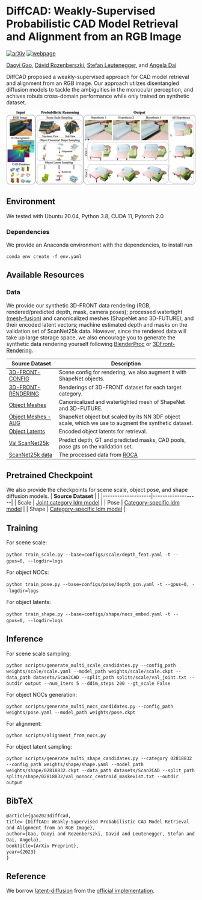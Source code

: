 # DiffCAD: Weakly-Supervised Probabilistic CAD Model Retrieval and Alignment from an RGB Image
[![arXiv](https://img.shields.io/badge/📃-arXiv%20-red.svg)](https://arxiv.org/abs/2311.18610)
[![webpage](https://img.shields.io/badge/🌐-Website%20-blue.svg)](https://daoyig.github.io/DiffCAD/) 

[Daoyi Gao](https://daoyig.github.io/), [Dávid Rozenberszki](https://rozdavid.github.io/), [Stefan Leutenegger](https://srl.cit.tum.de/members/leuteneg), and [Angela Dai](https://www.3dunderstanding.org/index.html)

DiffCAD proposed a weakly-supervised approach for CAD model retrieval and alignment from an RGB image. Our approach utilzes disentangled diffusion models to tackle the ambiguities in the monocular perception, and achives robuts cross-domain performance while only trained on synthetic dataset.

![DiffCAD](assets/teaser.jpg)


## Environment

We tested with Ubuntu 20.04, Python 3.8, CUDA 11, Pytorch 2.0

### Dependencies

We provide an Anaconda environment with the dependencies, to install run

```
conda env create -f env.yaml
```

## Available Resources

### Data
We provide our synthetic 3D-FRONT data rendering (RGB, rendered/predicted depth, mask, camera poses); processed watertight ([mesh-fusion](https://github.com/autonomousvision/occupancy_networks/tree/master/external/mesh-fusion)) and canonicalized meshes (ShapeNet and 3D-FUTURE), and their encoded latent vectors; machine estimated depth and masks on the validation set of ScanNet25k data. However, since the rendered data will take up large storage space, we also encourage you to generate the synthetic data rendering yourself following [BlenderProc](https://github.com/DLR-RM/BlenderProc) or [3DFront-Rendering](https://github.com/yinyunie/BlenderProc-3DFront).

| **Source Dataset**  |       **Description**        |
|--------------------| --------------|
| [3D-FRONT-CONFIG](https://syncandshare.lrz.de/getlink/fiMLEHNEu87SA4gTHcQkuB/3D-FRONT-CONFIG) | Scene config for rendering, we also augment it with ShapeNet objects. |
| [3D-FRONT-RENDERING](https://syncandshare.lrz.de/getlink/fiQUDhpSxJV3HJjQx66Ngb/3D-FRONT-RENDER) | Renderings of 3D-FRONT dataset for each target category. |
| [Object Meshes](https://syncandshare.lrz.de/getlink/fiQWpWzs5qSeXrt2JStEbT/Mesh)  | Canonicalized and watertighted mesh of ShapeNet and 3D-FUTURE. |
| [Object Meshes - AUG](https://syncandshare.lrz.de/getlink/fiAhSmZduitQM8FeLEU4Yy/Mesh-AUG)  | ShapeNet object but scaled by its NN 3DF object scale, which we use to augment the synthetic dataset. |
| [Object Latents](https://syncandshare.lrz.de/getlink/fi53KQjYS2MJgKdgc3zzAo/Latents) |  Encoded object latents for retrieval. |
| [Val ScanNet25k](https://syncandshare.lrz.de/getlink/fiKQasexdTsyRfqQV6YQSU/Scan2CAD_processed) | Predict depth, GT and predicted masks, CAD pools, pose gts on the validation set. |
| [ScanNet25k data](https://drive.google.com/drive/folders/1JbPidWsfcLyUswYQsulZN8HDFBTdoQog) | The processed data from [ROCA](https://github.com/cangumeli/ROCA) |



## Pretrained Checkpoint
We also provide the checkpoints for scene scale, object pose, and shape diffusion models.
| **Source Dataset** |                     |
|--------------------|-------------------|
| Scale | [Joint category ldm model](https://syncandshare.lrz.de/getlink/fiEuyDe5EusDujuetyk9UN/scale) |
| Pose | [Category-specific ldm model](https://syncandshare.lrz.de/getlink/fiSMR6RAwVS5ucGh2e9Mvu/pose) |
| Shape | [Category-specific ldm model](https://syncandshare.lrz.de/getlink/fiEdb3iPSjPg8QdcAnJ7ou/shape) |


## Training
For scene scale:

```python train_scale.py --base=configs/scale/depth_feat.yaml -t --gpus=0, --logdir=logs```

For object NOCs:

```python train_pose.py --base=configs/pose/depth_gcn.yaml -t --gpus=0, --logdir=logs```

For object latents:

```python train_shape.py --base=configs/shape/nocs_embed.yaml -t --gpus=0, --logdir=logs```


## Inference
For scene scale sampling:

```
python scripts/generate_multi_scale_candidates.py --config_path weights/scale/scale.yaml --model_path weights/scale/scale.ckpt --data_path datasets/Scan2CAD --split_path splits/scale/val_joint.txt --outdir output --num_iters 5 --ddim_steps 200 --gt_scale False
```

For object NOCs generation:

```
python scripts/generate_multi_nocs_candidates.py --config_path weights/pose.yaml --model_path weights/pose.ckpt 
```

For alignment:

```
python scripts/alignment_from_nocs.py
```

For object latent sampling:

```
python scripts/generate_multi_shape_candidates.py --category 02818832 --config_path weights/shape/shape.yaml --model_path weights/shape/02818832.ckpt --data_path datasets/Scan2CAD --split_path splits/shape/02818832/val_nonocc_centroid_maskexist.txt --outdir output 
```


## BibTeX

```
@article{gao2023diffcad,
title= {DiffCAD: Weakly-Supervised Probabilistic CAD Model Retrieval and Alignment from an RGB Image},
author={Gao, Daoyi and Rozenberszki, David and Leutenegger, Stefan and Dai, Angela},
booktitle={ArXiv Preprint},
year={2023}
}

```

## Reference
We borrow [latent-diffusion](https://arxiv.org/abs/2112.10752) from the [official implementation](https://github.com/CompVis/latent-diffusion).

